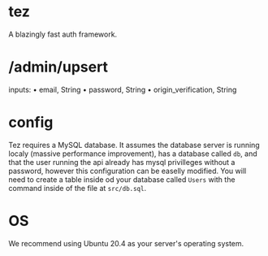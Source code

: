 # tez

A blazingly fast auth framework.

# /admin/upsert

inputs:
• email, String
• password, String
• origin_verification, String

# config

Tez requires a MySQL database. It assumes the database server is running localy (massive performance improvement), has a database called `db`, and that the user running the api already has mysql privilleges without a password, however this configuration can be easelly modified.
You will need to create a table inside od your database called `Users` with the command inside of the file at `src/db.sql`.

# OS

We recommend using Ubuntu 20.4 as your server's operating system.
